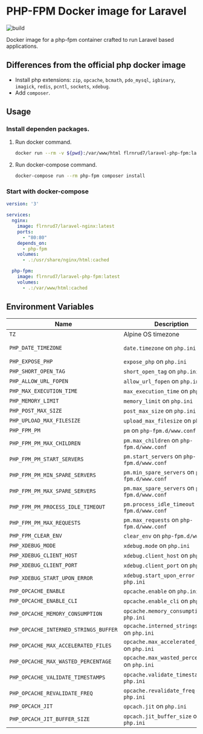 # PHP-FPM Docker image for Laravel

![build](https://github.com/bl4ck-bird/docker-laravel-php-fpm/workflows/build/badge.svg?branch=master&event=workflow_dispatch)

Docker image for a php-fpm container crafted to run Laravel based applications.

## Differences from the official php docker image

- Install php extensions: `zip`, `opcache`, `bcmath`, `pdo_mysql`, `igbinary`, `imagick`, `redis`, `pcntl`, `sockets`, `xdebug`.
- Add `composer`.

## Usage

### Install dependen packages.

1. Run docker command.
    ```bash
    docker run --rm -v ${pwd}:/var/www/html flrnrud7/laravel-php-fpm:latest composer install
    ```
2. Run docker-compose command.
    ```bash
    docker-compose run --rm php-fpm composer install
    ```

### Start with docker-compose

```yml
version: '3'

services:
  nginx:
    image: flrnrud7/laravel-nginx:latest
    ports:
      - "80:80"
    depends_on:
      - php-fpm
    volumes:
      - .:/usr/share/nginx/html:cached

  php-fpm:
    image: flrnrud7/laravel-php-fpm:latest
    volumes:
      - .:/var/www/html:cached
```

## Environment Variables

| Name | Description | Default value |
| ---- | ----------- | ------- |
| `TZ` | Alpine OS timezone | `UTC` |
| `PHP_DATE_TIMEZONE` | `date.timezone` on `php.ini` | `TZ` enviroment variable value |
| `PHP_EXPOSE_PHP` | `expose_php` on `php.ini` | `On` |
| `PHP_SHORT_OPEN_TAG` | `short_open_tag` on `php.ini` | `Off` |
| `PHP_ALLOW_URL_FOPEN` | `allow_url_fopen` on `php.ini` | `Off` |
| `PHP_MAX_EXECUTION_TIME` | `max_execution_time` on `php.ini` | `60` |
| `PHP_MEMORY_LIMIT` | `memory_limit` on `php.ini` | `256M` |
| `PHP_POST_MAX_SIZE` | `post_max_size` on `php.ini` | `100M` |
| `PHP_UPLOAD_MAX_FILESIZE` | `upload_max_filesize` on `php.ini` | `100M` |
| `PHP_FPM_PM` | `pm` on `php-fpm.d/www.conf` | `dynamic` |
| `PHP_FPM_PM_MAX_CHILDREN` | `pm.max_children` on `php-fpm.d/www.conf` | `5` |
| `PHP_FPM_PM_START_SERVERS` | `pm.start_servers` on `php-fpm.d/www.conf` | `2` |
| `PHP_FPM_PM_MIN_SPARE_SERVERS` | `pm.min_spare_servers` on `php-fpm.d/www.conf` | `1` |
| `PHP_FPM_PM_MAX_SPARE_SERVERS` | `pm.max_spare_servers` on `php-fpm.d/www.conf` | `3` |
| `PHP_FPM_PM_PROCESS_IDLE_TIMEOUT` | `pm.process_idle_timeout` on `php-fpm.d/www.conf` | `10s` |
| `PHP_FPM_PM_MAX_REQUESTS` | `pm.max_requests` on `php-fpm.d/www.conf` | `0` |
| `PHP_FPM_CLEAR_ENV` | `clear_env` on `php-fpm.d/www.conf` | `1` |
| `PHP_XDEBUG_MODE` | `xdebug.mode` on `php.ini` | `off` |
| `PHP_XDEBUG_CLIENT_HOST` | `xdebug.client_host` on `php.ini` | `host.docker.internal` |
| `PHP_XDEBUG_CLIENT_PORT` | `xdebug.client_port` on `php.ini` | `9003` |
| `PHP_XDEBUG_START_UPON_ERROR` | `xdebug.start_upon_error` on `php.ini` | `yes` |
| `PHP_OPCACHE_ENABLE` | `opcache.enable` on `php.ini` | `On` |
| `PHP_OPCACHE_ENABLE_CLI` | `opcache.enable_cli` on `php.ini` | `Off` |
| `PHP_OPCACHE_MEMORY_CONSUMPTION` | `opcache.memory_consumption` on `php.ini` | `256` |
| `PHP_OPCACHE_INTERNED_STRINGS_BUFFER` | `opcache.interned_strings_buffer` on `php.ini` | `16` |
| `PHP_OPCACHE_MAX_ACCELERATED_FILES` | `opcache.max_accelerated_files` on `php.ini` | `16229` |
| `PHP_OPCACHE_MAX_WASTED_PERCENTAGE` | `opcache.max_wasted_percentage` on `php.ini` | `10` |
| `PHP_OPCACHE_VALIDATE_TIMESTAMPS` | `opcache.validate_timestamps` on `php.ini` | `On` |
| `PHP_OPCACHE_REVALIDATE_FREQ` | `opcache.revalidate_freq` on `php.ini` | `60` |
| `PHP_OPCACH_JIT` | `opcach.jit` on `php.ini` | `tracing` |
| `PHP_OPCACH_JIT_BUFFER_SIZE` | `opcach.jit_buffer_size` on `php.ini` | `50M` |
